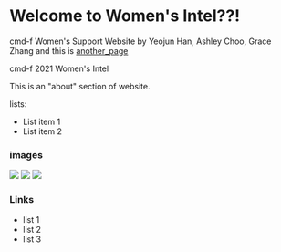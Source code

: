 # Welcome to Women's Intel??!
cmd-f Women's Support Website by Yeojun Han, Ashley Choo, Grace Zhang
and this is [another_page](another-page)

<html>
    <head>
        <meta charset="utf-8" />
        cmd-f 2021 Women's Intel
        <link rel="stylesheet" href="styles.css" />
    </head>
    <body>
        <div class="container">
            <div class="about-grid">
                <div class="about-section">
                    <p id="cool-id">This is an "about" section of website.</p>
                </div>
                <div class="about-section">
                    <p>lists:</p>
                    <ul>
                        <li>List item 1</li>
                        <li>List item 2</li>
                    </ul>
                </div>
            </div>
            <div>
                <h3>images</h3>
                <img src="https://via.placeholder.com/300" />
                <img src="https://via.placeholder.com/300" />
                <img src="https://via.placeholder.com/300" />
            </div>
            <div>
                <h3>Links</h3>
                <ul>
                    <li>
                        list 1
                    </li>
                    <li>
                        list 2
                    </li>
                    <li>
                        list 3
                    </li>
                </ul>
            </div>
       </div>
    </body>
</html>

